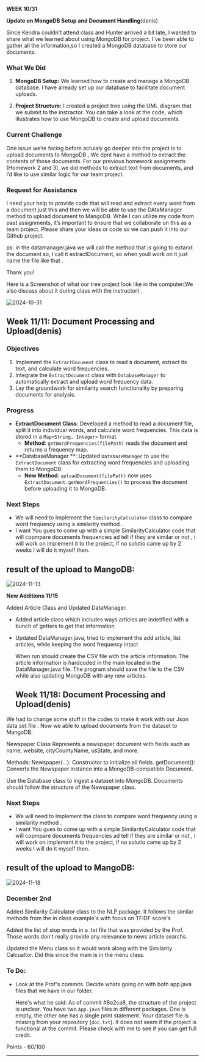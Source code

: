 
**WEEK  10/31**

**Update on MongoDB Setup and Document Handling**(denis)

Since Kendra couldn’t attend class and Hunter arrived a bit late, I wanted to share what we learned about using MongoDB for project. I've been able to gather all the information,so I created a MongoDB database to store our documents.

### What We Did

1. **MongoDB Setup:** We learned how to create and manage a MongoDB database. I have already set up our database to facilitate document uploads.
   
2. **Project Structure:** I created a project tree using the UML diagram that we submit to the instractor. You can take a look at the code, which illustrates how to use MongoDB to create and upload documents.

### Current Challenge

One issue we’re facing before actulaly go deeper into the project  is to upload documents to MongoDB , We dpnt have a method to extract the contents of those documents. For our previous homework assignments (Homework 2 and 3), we did methods to extract text from documents, and I’d like to use similar logic for our team project.

### Request for Assistance

I need your help to provide code that will read and extract every word from a document just this and then we will be able to use the DAtaManager method to upload document to MangoDB. While I can utilize my code from past assignments, it’s important to ensure that we collaborate on this as a team project. Please share your ideas or code  so we can push it into our Github project.


ps: in the datamanager.java we will call the method that is going to extarxt the document so, I call it extractDocument, so when youll work on it just name the file like that .

Thank you!

Here is a Screenshot of what our tree project look like in the computer(We also discuss about it during class with the instructor) .

![2024-10-31](https://github.com/user-attachments/assets/58dad2c9-7cb3-44e0-a56a-963bf819a6a7)


## Week 11/11: Document Processing and Upload(denis)


### Objectives
1. Implement the `ExtractDocument` class to read a document, extract its text, and calculate word frequencies.
2. Integrate the `ExtractDocument` class with `DatabaseManager` to automatically extract and upload word frequency data.
3. Lay the groundwork for similarity search functionality by preparing documents for analysis.

### Progress
- **ExtractDocument Class**: Developed a method to read a document file, split it into individual words, and calculate word frequencies. This data is stored in a `Map<String, Integer>` format.
  - **Method**: `getWordFrequencies(filePath)` reads the document and returns a frequency map.
- **DatabaseManager **: Updated `DatabaseManager` to use the `ExtractDocument` class for extracting word frequencies and uploading them to MongoDB.
  - **New Method**: `uploadDocument(filePath)` now uses `ExtractDocument.getWordFrequencies()` to process the document before uploading it to MongoDB.

### Next Steps
- We will need to Implement the `SimilarityCalculator` class to compare word frequency using a similarity method .
- I want You gues to come up with a simple SimilarityCalculator code that will copmpare documents frequencies ad tell if they are similar or not , i will work on implement it to the project, if no solutio came up by 2 weeks I will do it myself then.

## result of the upload to MangoDB:

![2024-11-13](https://github.com/user-attachments/assets/44b87eb2-204b-462c-a8be-c3339211d4f6)



**New Additions 11/15**

Added Article Class and Updated DataManager. 
- Added article class which includes ways articles are indetified with a bunch of getters to get that information
- Updated DataManager.java, tried to implement the add article, list articles, while keeping the word frequency intact

  When run should create the CSV file with the article information. The article information  is hardcoded in the main located in the DataManager.java file.
  The program should save the file to the CSV while also updating MongoDB with any new articles.

  ## Week 11/18: Document Processing and Upload(denis)
We had to change some stuff in the codes to make it work with our Json data set file . Now we able to upload documents from the dataset to MangoDB.

Newspaper Class
Represents a newspaper document with fields such as name, website, cityCountyName, usState, and more.

Methods:
Newspaper(...): Constructor to initialize all fields.
getDocument(): Converts the Newspaper instance into a MongoDB-compatible Document.

Use the Database class to ingest a dataset into MongoDB. Documents should follow the structure of the Newspaper class.

### Next Steps
- We will need to Implement the class to compare word frequency using a similarity method .
- I want You gues to come up with a simple SimilarityCalculator code that will copmpare documents frequencies ad tell if they are similar or not , i will work on implement it to the project, if no solutio came up by 2 weeks I will do it myself then.

## result of the upload to MangoDB:

![2024-11-18](https://github.com/user-attachments/assets/e148495e-2169-4a8e-a5c0-12439ae7e427)

### December 2nd

Added Similarity Calculator class to the NLP package. It follows the similar methods from the in class example's with focus on TFIDF score's 

Added the list of stop words in a .txt file that was provided by the Prof. Those words don't really provide any relevance to news article searchs. 

Updated the Menu class so it would work along with the Similarity Calcualtor. Did this since the main is in the menu class.

### To Do: 
- Look at the Prof's commits. Decide whats going on with both app.java files that we have in our folder.

  Here's what he said:
  As of commit #8e2ca8, the structure of the project is unclear. You have two `App.java` files in different packages. One is empty, the other one has a single print statement. Your dataset file is missing from your repository (`doc.txt`). It does not seem if the project is functional at the commit. Please check with me to see if you can get full credit.

Points - 60/100

---



